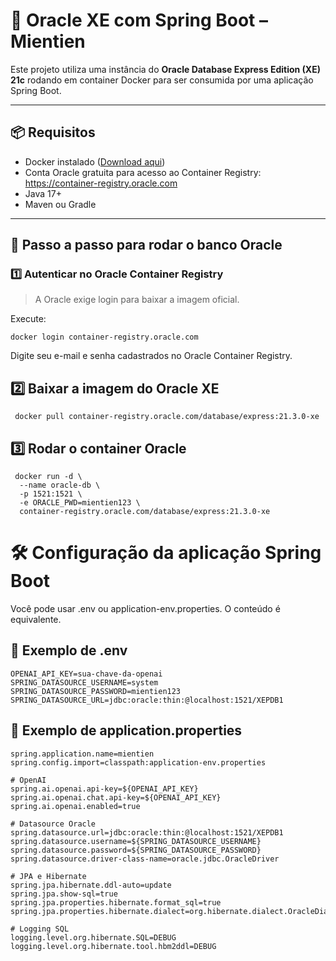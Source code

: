 # 🐘 Oracle XE com Spring Boot – Mientien

Este projeto utiliza uma instância do **Oracle Database Express Edition (XE) 21c** rodando em container Docker para ser consumida por uma aplicação Spring Boot.

---

## 📦 Requisitos

- Docker instalado ([Download aqui](https://www.docker.com/products/docker-desktop))
- Conta Oracle gratuita para acesso ao Container Registry: https://container-registry.oracle.com
- Java 17+
- Maven ou Gradle

---

## 🚀 Passo a passo para rodar o banco Oracle

### 1️⃣ Autenticar no Oracle Container Registry

> A Oracle exige login para baixar a imagem oficial.

Execute:

```bashScript
docker login container-registry.oracle.com
```
Digite seu e-mail e senha cadastrados no Oracle Container Registry.

## 2️⃣ Baixar a imagem do Oracle XE

```bashScript
 docker pull container-registry.oracle.com/database/express:21.3.0-xe
 ```

## 3️⃣ Rodar o container Oracle
```bashScript
 docker run -d \
  --name oracle-db \
  -p 1521:1521 \
  -e ORACLE_PWD=mientien123 \
  container-registry.oracle.com/database/express:21.3.0-xe
 ```

# 🛠️ Configuração da aplicação Spring Boot
Você pode usar .env ou application-env.properties. O conteúdo é equivalente.

## 📁 Exemplo de .env
```env
OPENAI_API_KEY=sua-chave-da-openai
SPRING_DATASOURCE_USERNAME=system
SPRING_DATASOURCE_PASSWORD=mientien123
SPRING_DATASOURCE_URL=jdbc:oracle:thin:@localhost:1521/XEPDB1
```

## 📁 Exemplo de application.properties

```properties
spring.application.name=mientien
spring.config.import=classpath:application-env.properties

# OpenAI
spring.ai.openai.api-key=${OPENAI_API_KEY}
spring.ai.openai.chat.api-key=${OPENAI_API_KEY}
spring.ai.openai.enabled=true

# Datasource Oracle
spring.datasource.url=jdbc:oracle:thin:@localhost:1521/XEPDB1
spring.datasource.username=${SPRING_DATASOURCE_USERNAME}
spring.datasource.password=${SPRING_DATASOURCE_PASSWORD}
spring.datasource.driver-class-name=oracle.jdbc.OracleDriver

# JPA e Hibernate
spring.jpa.hibernate.ddl-auto=update
spring.jpa.show-sql=true
spring.jpa.properties.hibernate.format_sql=true
spring.jpa.properties.hibernate.dialect=org.hibernate.dialect.OracleDialect

# Logging SQL
logging.level.org.hibernate.SQL=DEBUG
logging.level.org.hibernate.tool.hbm2ddl=DEBUG

```